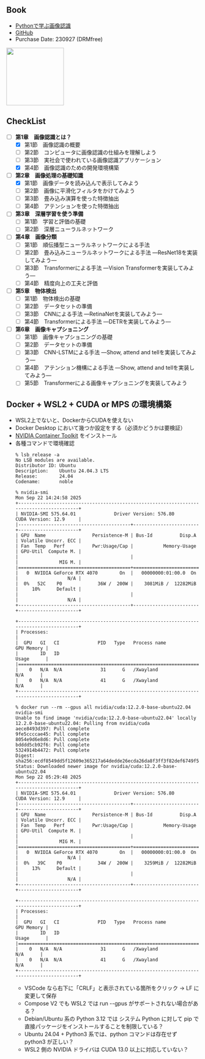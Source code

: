 ## Book
- [Pythonで学ぶ画像認識](https://book.impress.co.jp/books/1122101074)
- [GitHub](https://github.com/py-img-recog/python_image_recognition)
- Purchase Date: 230927 (DRMfree)

<img src="https://img.ips.co.jp/ij/22/1122101074/1122101074-520x.jpg" height="150px">

## CheckList
- [ ] **第1章　画像認識とは？**  
  - [x] 第1節　画像認識の概要  
  - [ ] 第2節　コンピュータに画像認識の仕組みを理解しよう  
  - [ ] 第3節　実社会で使われている画像認識アプリケーション  
  - [x] 第4節　画像認識のための開発環境構築
- [ ] **第2章　画像処理の基礎知識**  
  - [x] 第1節　画像データを読み込んで表示してみよう  
  - [ ] 第2節　画像に平滑化フィルタをかけてみよう  
  - [ ] 第3節　畳み込み演算を使った特徴抽出  
  - [ ] 第4節　アテンションを使った特徴抽出  
- [ ] **第3章　深層学習を使う準備**  
  - [ ] 第1節　学習と評価の基礎  
  - [ ] 第2節　深層ニューラルネットワーク
- [ ] **第4章　画像分類**  
  - [ ] 第1節　順伝播型ニューラルネットワークによる手法  
  - [ ] 第2節　畳み込みニューラルネットワークによる手法 —ResNet18を実装してみよう—  
  - [ ] 第3節　Transformerによる手法 —Vision Transformerを実装してみよう—  
  - [ ] 第4節　精度向上の工夫と評価  
- [ ] **第5章　物体検出**  
  - [ ] 第1節　物体検出の基礎  
  - [ ] 第2節　データセットの準備  
  - [ ] 第3節　CNNによる手法 —RetinaNetを実装してみよう—  
  - [ ] 第4節　Transformerによる手法 —DETRを実装してみよう—
- [ ] **第6章　画像キャプショニング**  
  - [ ] 第1節　画像キャプショニングの基礎  
  - [ ] 第2節　データセットの準備  
  - [ ] 第3節　CNN-LSTMによる手法 —Show, attend and tellを実装してみよう—  
  - [ ] 第4節　アテンション機構による手法 —Show, attend and tellを実装してみよう—  
  - [ ] 第5節　Transformerによる画像キャプショニングを実装してみよう

## Docker + WSL2 + CUDA or MPS の環境構築
- WSL2上でないと、DockerからCUDAを使えない
- Docker Desktop において幾つか設定をする（必須かどうかは要検証）
- [NVIDIA Container Toolkit](https://docs.nvidia.com/datacenter/cloud-native/container-toolkit/latest/install-guide.html) をインストール
- 各種コマンドで環境確認
  ```
  % lsb_release -a
  No LSB modules are available.
  Distributor ID: Ubuntu
  Description:    Ubuntu 24.04.3 LTS
  Release:        24.04
  Codename:       noble

  % nvidia-smi
  Mon Sep 22 14:24:58 2025
  +-----------------------------------------------------------------------------------------+
  | NVIDIA-SMI 575.64.01              Driver Version: 576.80         CUDA Version: 12.9     |
  |-----------------------------------------+------------------------+----------------------+
  | GPU  Name                 Persistence-M | Bus-Id          Disp.A | Volatile Uncorr. ECC |
  | Fan  Temp   Perf          Pwr:Usage/Cap |           Memory-Usage | GPU-Util  Compute M. |
  |                                         |                        |               MIG M. |
  |=========================================+========================+======================|
  |   0  NVIDIA GeForce RTX 4070        On  |   00000000:01:00.0  On |                  N/A |
  |  0%   52C    P0             36W /  200W |    3081MiB /  12282MiB |     10%      Default |
  |                                         |                        |                  N/A |
  +-----------------------------------------+------------------------+----------------------+

  +-----------------------------------------------------------------------------------------+
  | Processes:                                                                              |
  |  GPU   GI   CI              PID   Type   Process name                        GPU Memory |
  |        ID   ID                                                               Usage      |
  |=========================================================================================|
  |    0   N/A  N/A              31      G   /Xwayland                             N/A      |
  |    0   N/A  N/A              41      G   /Xwayland                             N/A      |
  +-----------------------------------------------------------------------------------------+

  % docker run --rm --gpus all nvidia/cuda:12.2.0-base-ubuntu22.04 nvidia-smi
  Unable to find image 'nvidia/cuda:12.2.0-base-ubuntu22.04' locally
  12.2.0-base-ubuntu22.04: Pulling from nvidia/cuda
  aece8493d397: Pull complete
  9fe5ccccae45: Pull complete
  8054e9d6e8d6: Pull complete
  bdddd5cb92f6: Pull complete
  5324914b4472: Pull complete
  Digest: sha256:ecdf8549dd5f12609e365217a64dedde26ecda26da8f3ff3f82def6749f53051
  Status: Downloaded newer image for nvidia/cuda:12.2.0-base-ubuntu22.04
  Mon Sep 22 05:29:48 2025
  +-----------------------------------------------------------------------------------------+
  | NVIDIA-SMI 575.64.01              Driver Version: 576.80         CUDA Version: 12.9     |
  |-----------------------------------------+------------------------+----------------------+
  | GPU  Name                 Persistence-M | Bus-Id          Disp.A | Volatile Uncorr. ECC |
  | Fan  Temp   Perf          Pwr:Usage/Cap |           Memory-Usage | GPU-Util  Compute M. |
  |                                         |                        |               MIG M. |
  |=========================================+========================+======================|
  |   0  NVIDIA GeForce RTX 4070        On  |   00000000:01:00.0  On |                  N/A |
  |  0%   39C    P0             34W /  200W |    3259MiB /  12282MiB |     13%      Default |
  |                                         |                        |                  N/A |
  +-----------------------------------------+------------------------+----------------------+

  +-----------------------------------------------------------------------------------------+
  | Processes:                                                                              |
  |  GPU   GI   CI              PID   Type   Process name                        GPU Memory |
  |        ID   ID                                                               Usage      |
  |=========================================================================================|
  |    0   N/A  N/A              31      G   /Xwayland                             N/A      |
  |    0   N/A  N/A              41      G   /Xwayland                             N/A      |
  +-----------------------------------------------------------------------------------------+

  ```
  - VSCode なら右下に「CRLF」と表示されている箇所をクリック → LF に変更して保存
  - Compose V2 でも WSL2 では run --gpus がサポートされない場合がある？
  - Debian/Ubuntu 系の Python 3.12 では システム Python に対して pip で直接パッケージをインストールすることを制限している？
  - Ubuntu 24.04 + Python3 系では、python コマンドは存在せず python3 が正しい？
  - WSL2 側の NVIDIA ドライバは CUDA 13.0 以上に対応していない？